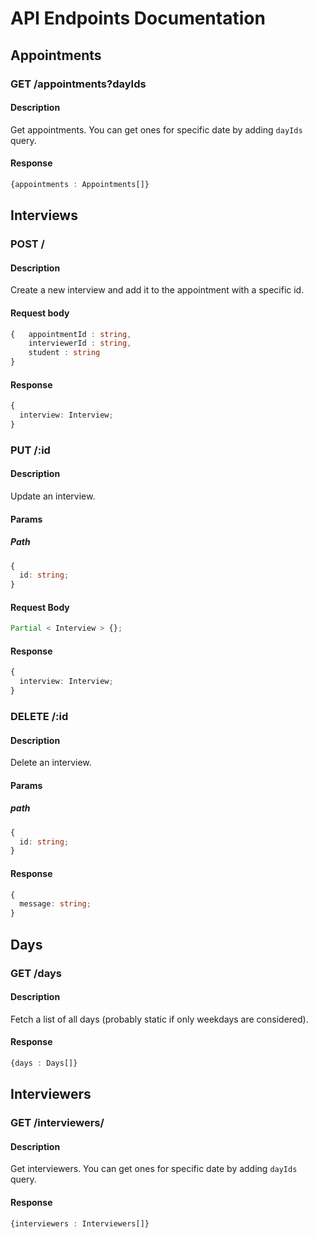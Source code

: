 # API Endpoints Documentation

## Appointments

### **GET /appointments?dayIds**

#### Description

Get appointments. You can get ones for specific date by adding `dayIds` query.

#### Response

```ts
{appointments : Appointments[]}
```

## Interviews

### **POST /**

#### Description

Create a new interview and add it to the appointment with a specific id.

#### Request body

```ts
{   appointmentId : string,
    interviewerId : string,
    student : string
}
```

#### Response

```ts
{
  interview: Interview;
}
```

### **PUT /:id**

#### Description

Update an interview.

#### Params

##### Path

```ts
{
  id: string;
}
```

#### Request Body

```ts
Partial < Interview > {};
```

#### Response

```ts
{
  interview: Interview;
}
```

### **DELETE /:id**

#### Description

Delete an interview.

#### Params

##### path

```ts
{
  id: string;
}
```

#### Response

```ts
{
  message: string;
}
```

## Days

### **GET /days**

#### Description

Fetch a list of all days (probably static if only weekdays are considered).

#### Response

```ts
{days : Days[]}
```

## Interviewers

### **GET /interviewers/**

#### Description

Get interviewers. You can get ones for specific date by adding `dayIds` query.

#### Response

```ts
{interviewers : Interviewers[]}
```
